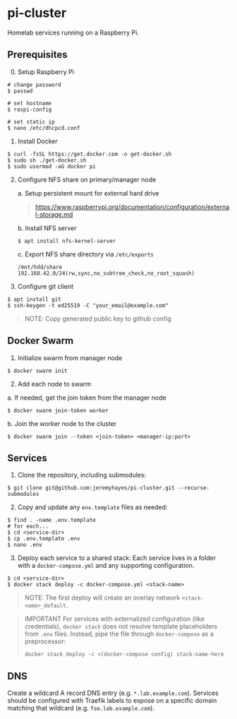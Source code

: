 # pi-cluster

Homelab services running on a Raspberry Pi.

## Prerequisites
0. Setup Raspberry Pi
```
# change password
$ passwd

# set hostname
$ raspi-config

# set static ip
$ nano /etc/dhcpcd.conf
```

1. Install Docker
```
$ curl -fsSL https://get.docker.com -o get-docker.sh
$ sudo sh ./get-docker.sh
$ sudo usermod -aG docker pi
```

2. Configure NFS share on primary/manager node

    a. Setup persistent mount for external hard drive
    > https://www.raspberrypi.org/documentation/configuration/external-storage.md

    b. Install NFS server
    ```
    $ apt install nfs-kernel-server
    ```

    c. Export NFS share directory via `/etc/exports`
    ```
    /mnt/hdd/share  192.168.42.0/24(rw,sync,no_subtree_check,no_root_squash)
    ```

3. Configure git client
```
$ apt install git
$ ssh-keygen -t ed25519 -C "your_email@example.com"
```
> NOTE: Copy generated public key to github config


## Docker Swarm

1. Initialize swarm from manager node
```
$ docker swarm init
```

2. Add each node to swarm

  a. If needed, get the join token from the manager node
  ```
  $ docker swarm join-token worker
  ```

  b. Join the worker node to the cluster
  ```
  $ docker swarm join --token <join-token> <manager-ip:port>
  ```


## Services

1. Clone the repository, including submodules:
```
$ git clone git@github.com:jeremyhayes/pi-cluster.git --recurse-submodules
```

2. Copy and update any `env.template` files as needed:
```
$ find . -name .env.template
# for each... 
$ cd <service-dir>
$ cp .env.template .env
$ nano .env
```

3. Deploy each service to a shared stack:
Each service lives in a folder with a `docker-compose.yml` and any supporting configuration.
```
$ cd <service-dir>
$ docker stack deploy -c docker-compose.yml <stack-name>
```
> NOTE: The first deploy will create an overlay network `<stack-name>_default`.

> IMPORTANT
> For services with externalized configuration (like credentials), `docker stack` does not resolve template placeholders from `.env` files. Instead, pipe the file through `docker-compose` as a preprocessor:
> ```
> docker stack deploy -c <(docker-compose config) stack-name-here
> ```


## DNS

Create a wildcard A record DNS entry (e.g. `*.lab.example.com`). Services should be configured with Traefik labels to expose on a specific domain matching that wildcard (e.g. `foo.lab.example.com`).
